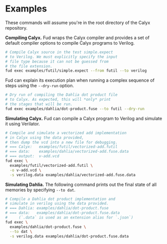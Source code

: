 # Examples

These commands will assume you're in the root directory of the Calyx
repository.

**Compiling Calyx.**
Fud wraps the Calyx compiler and provides a set of default compiler options
to compile Calyx programs to Verilog.

```bash
# Compile Calyx source in the test simple.expect
# to Verilog. We must explicitly specify the input
# file type because it can not be guessed from
# the file extension.
fud exec examples/futil/simple.expect --from futil --to verilog
```

Fud can explain its execution plan when running a complex sequence of
steps using the `--dry-run` option.
```bash
# Dry run of compiling the Dahlia dot product file
# to Calyx. As expected, this will *only* print
# the stages that will be run.
fud exec examples/dahlia/dot-product.fuse --to futil --dry-run
```

**Simulating Calyx.**
Fud can compile a Calyx program to Verilog and simulate it using Verilator.


```bash
# Compile and simulate a vectorized add implementation
# in Calyx using the data provided,
# then dump the vcd into a new file for debugging.
# === Calyx:   examples/futil/vectorized-add.futil
# === data:    examples/dahlia/vectorized-add.fuse.data
# === output:  v-add.vcd
fud exec \
  examples/futil/vectorized-add.futil \
  -o v-add.vcd \
  -s verilog.data examples/dahlia/vectorized-add.fuse.data
```

**Simulating Dahlia.**
The following command prints out the final state of all memories by specifying
`--to dat`.

```bash
# Compile a Dahlia dot product implementation and
# simulate in verilog using the data provided.
# === Dahlia: examples/dahlia/dot-product.fuse
# === data:   examples/dahlia/dot-product.fuse.data
#     (`.data` is used as an extension alias for `.json`)
fud exec \
  examples/dahlia/dot-product.fuse \
  --to dat \
  -s verilog.data examples/dahlia/dot-product.fuse.data
```

